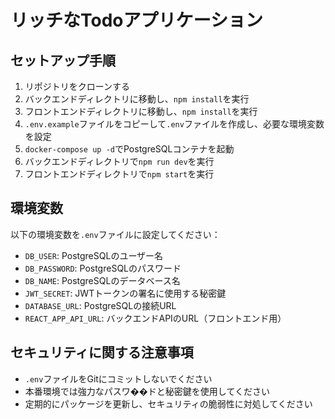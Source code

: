 # リッチなTodoアプリケーション

## セットアップ手順

1. リポジトリをクローンする
2. バックエンドディレクトリに移動し、`npm install`を実行
3. フロントエンドディレクトリに移動し、`npm install`を実行
4. `.env.example`ファイルをコピーして`.env`ファイルを作成し、必要な環境変数を設定
5. `docker-compose up -d`でPostgreSQLコンテナを起動
6. バックエンドディレクトリで`npm run dev`を実行
7. フロントエンドディレクトリで`npm start`を実行

## 環境変数

以下の環境変数を`.env`ファイルに設定してください：

- `DB_USER`: PostgreSQLのユーザー名
- `DB_PASSWORD`: PostgreSQLのパスワード
- `DB_NAME`: PostgreSQLのデータベース名
- `JWT_SECRET`: JWTトークンの署名に使用する秘密鍵
- `DATABASE_URL`: PostgreSQLの接続URL
- `REACT_APP_API_URL`: バックエンドAPIのURL（フロントエンド用）

## セキュリティに関する注意事項

- `.env`ファイルをGitにコミットしないでください
- 本番環境では強力なパスワ��ドと秘密鍵を使用してください
- 定期的にパッケージを更新し、セキュリティの脆弱性に対処してください